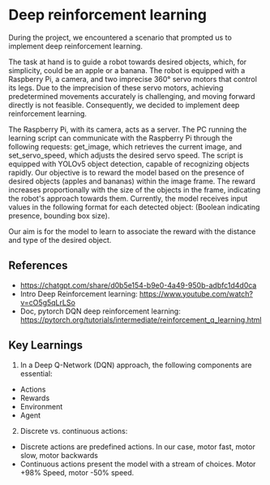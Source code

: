 # Deep reinforcement learning
During the project, we encountered a scenario that prompted us to implement deep reinforcement learning.

The task at hand is to guide a robot towards desired objects, which, for simplicity, could be an apple or a banana. The robot is equipped with a Raspberry Pi, a camera, and two imprecise 360° servo motors that control its legs. Due to the imprecision of these servo motors, achieving predetermined movements accurately is challenging, and moving forward directly is not feasible. Consequently, we decided to implement deep reinforcement learning.

The Raspberry Pi, with its camera, acts as a server. The PC running the learning script can communicate with the Raspberry Pi through the following requests: get_image, which retrieves the current image, and set_servo_speed, which adjusts the desired servo speed. The script is equipped with YOLOv5 object detection, capable of recognizing objects rapidly. Our objective is to reward the model based on the presence of desired objects (apples and bananas) within the image frame. The reward increases proportionally with the size of the objects in the frame, indicating the robot's approach towards them. Currently, the model receives input values in the following format for each detected object: (Boolean indicating presence, bounding box size).

Our aim is for the model to learn to associate the reward with the distance and type of the desired object.

## References
- https://chatgpt.com/share/d0b5e154-b9e0-4a49-950b-adbfc1d4d0ca
- Intro Deep Reinforcement learning: https://www.youtube.com/watch?v=cO5g5qLrLSo
- Doc, pytorch DQN deep reinforcement learning: https://pytorch.org/tutorials/intermediate/reinforcement_q_learning.html

## Key Learnings
1. In a Deep Q-Network (DQN) approach, the following components are essential:

- Actions
- Rewards
- Environment
- Agent

2. Discrete vs. continuous actions:

- Discrete actions are predefined actions. In our case, motor fast, motor slow, motor backwards
- Continuous actions present the model with a stream of choices. Motor +98% Speed, motor -50% speed.
